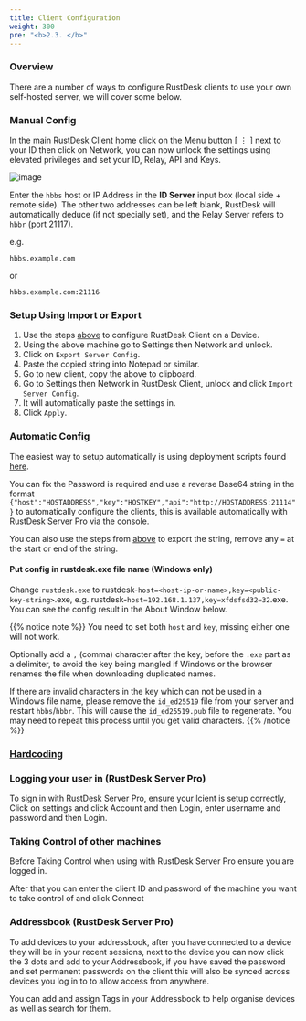 ```yaml
---
title: Client Configuration
weight: 300
pre: "<b>2.3. </b>"
---
```


### Overview

There are a number of ways to configure RustDesk clients to use your own self-hosted server, we will cover some below.

### Manual Config

In the main RustDesk Client home click on the Menu button [ &#8942; ] next to your ID then click on Network, you can now unlock the settings using elevated privileges and set your ID, Relay, API and Keys.

![image](/docs/en/self-host/client-configuration/images/network-config.png)

Enter the `hbbs` host or IP Address in the **ID Server** input box (local side + remote side). The other two addresses can be left blank, RustDesk will automatically deduce (if not specially set), and the Relay Server refers to `hbbr` (port 21117).

e.g.

```nolang
hbbs.example.com
```

or

```nolang
hbbs.example.com:21116
```

### Setup Using Import or Export

1. Use the steps [above](/docs/en/self-host/client-configuration/#manual-config) to configure RustDesk Client on a Device.
2. Using the above machine go to Settings then Network and unlock.
3. Click on `Export Server Config`.
4. Paste the copied string into Notepad or similar.
5. Go to new client, copy the above to clipboard.
6. Go to Settings then Network in RustDesk Client, unlock and click `Import Server Config`.
7. It will automatically paste the settings in.
8. Click `Apply`.

### Automatic Config

The easiest way to setup automatically is using deployment scripts found [here](https://rustdesk.com/docs/en/self-host/client-deployment/).

You can fix the Password is required and use a reverse Base64 string in the format `{"host":"HOSTADDRESS","key":"HOSTKEY","api":"http://HOSTADDRESS:21114"}` to automatically configure the clients, this is available automatically with RustDesk Server Pro via the console.

You can also use the steps from [above](/docs/en/self-host/client-configuration/#setup-using-import-or-export) to export the string, remove any `=` at the start or end of the string.

#### Put config in rustdesk.exe file name (Windows only)

Change `rustdesk.exe` to rustdesk-`host=<host-ip-or-name>,key=<public-key-string>`.exe, e.g. rustdesk-`host=192.168.1.137,key=xfdsfsd32=32`.exe. You can see the config result in the About Window below.

<a name="invalidchar"></a>
{{% notice note %}}
You need to set both `host` and `key`, missing either one will not work.

Optionally add a `,` (comma) character after the key, before the `.exe` part as a delimiter, to avoid the key being mangled if Windows or the browser renames the file when downloading duplicated names.

If there are invalid characters in the key which can not be used in a Windows file name, please remove the
`id_ed25519` file from your server and restart `hbbs`/`hbbr`. This will cause the `id_ed25519.pub` file to regenerate. You may need to
repeat this process until you get valid characters.
{{% /notice %}}

### [Hardcoding](/docs/en/self-host/client-configuration/hardcode-settings/)

### Logging your user in (RustDesk Server Pro)
To sign in with RustDesk Server Pro, ensure your lcient is setup correctly, Click on settings and click Account and then Login, enter username and password and then Login.

### Taking Control of other machines
Before Taking Control when using with RustDesk Server Pro ensure you are logged in.

After that you can enter the client ID and password of the machine you want to take control of and click Connect

### Addressbook (RustDesk Server Pro)
To add devices to your addressbook, after you have connected to a device they will be in your recent sessions, next to the device you can now click the 3 dots and add to your Addressbook, if you have saved the password and set permanent passwords on the client this will also be synced across devices you log in to to allow access from anywhere.

You can add and assign Tags in your Addressbook to help organise devices as well as search for them.
